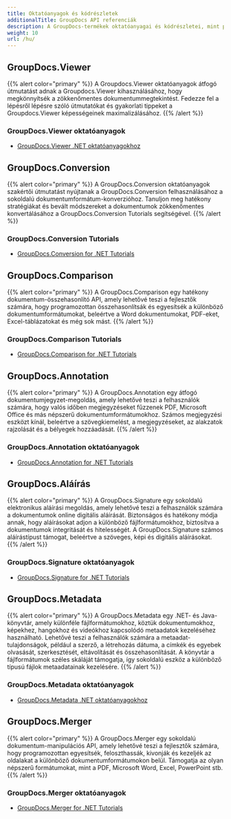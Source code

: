 ```yaml
---
title: Oktatóanyagok és kódrészletek
additionalTitle: GroupDocs API referenciák
description: A GroupDocs-termékek oktatóanyagai és kódrészletei, mint például a GroupDocs.Viewer, GroupDocs.Annotation, GroupDocs.Conversion és más termékek.
weight: 10
url: /hu/
---
```


## GroupDocs.Viewer
{{% alert color="primary" %}}
A Groupdocs.Viewer oktatóanyagok átfogó útmutatást adnak a Groupdocs.Viewer kihasználásához, hogy megkönnyítsék a zökkenőmentes dokumentummegtekintést. Fedezze fel a lépésről lépésre szóló útmutatókat és gyakorlati tippeket a Groupdocs.Viewer képességeinek maximalizálásához.
{{% /alert %}}

### GroupDocs.Viewer oktatóanyagok
- [GroupDocs.Viewer .NET oktatóanyagokhoz](../viewer/hu/net/)


## GroupDocs.Conversion
{{% alert color="primary" %}}
A GroupDocs.Conversion oktatóanyagok szakértői útmutatást nyújtanak a GroupDocs.Conversion felhasználásához a sokoldalú dokumentumformátum-konverzióhoz. Tanuljon meg hatékony stratégiákat és bevált módszereket a dokumentumok zökkenőmentes konvertálásához a GroupDocs.Conversion Tutorials segítségével.
{{% /alert %}}

### GroupDocs.Conversion Tutorials
- [GroupDocs.Conversion for .NET Tutorials](../conversion/hu/net/)


## GroupDocs.Comparison
{{% alert color="primary" %}}
A GroupDocs.Comparison egy hatékony dokumentum-összehasonlító API, amely lehetővé teszi a fejlesztők számára, hogy programozottan összehasonlítsák és egyesítsék a különböző dokumentumformátumokat, beleértve a Word dokumentumokat, PDF-eket, Excel-táblázatokat és még sok mást.
{{% /alert %}}

### GroupDocs.Comparison Tutorials
- [GroupDocs.Comparison for .NET Tutorials](../comparison/hu/net/)


## GroupDocs.Annotation
{{% alert color="primary" %}}
A GroupDocs.Annotation egy átfogó dokumentumjegyzet-megoldás, amely lehetővé teszi a felhasználók számára, hogy valós időben megjegyzéseket fűzzenek PDF, Microsoft Office és más népszerű dokumentumformátumokhoz. Számos megjegyzési eszközt kínál, beleértve a szövegkiemelést, a megjegyzéseket, az alakzatok rajzolását és a bélyegek hozzáadását.
{{% /alert %}}

### GroupDocs.Annotation oktatóanyagok
- [GroupDocs.Annotation for .NET Tutorials](../annotation/hu/net/)


## GroupDocs.Aláírás
{{% alert color="primary" %}}
A GroupDocs.Signature egy sokoldalú elektronikus aláírási megoldás, amely lehetővé teszi a felhasználók számára a dokumentumok online digitális aláírását. Biztonságos és hatékony módja annak, hogy aláírásokat adjon a különböző fájlformátumokhoz, biztosítva a dokumentumok integritását és hitelességét. A GroupDocs.Signature számos aláírástípust támogat, beleértve a szöveges, képi és digitális aláírásokat.
{{% /alert %}}

### GroupDocs.Signature oktatóanyagok
- [GroupDocs.Signature for .NET Tutorials](../signature/hu/net/)


## GroupDocs.Metadata
{{% alert color="primary" %}}
A GroupDocs.Metadata egy .NET- és Java-könyvtár, amely különféle fájlformátumokhoz, köztük dokumentumokhoz, képekhez, hangokhoz és videókhoz kapcsolódó metaadatok kezeléséhez használható. Lehetővé teszi a felhasználók számára a metaadat-tulajdonságok, például a szerző, a létrehozás dátuma, a címkék és egyebek olvasását, szerkesztését, eltávolítását és összehasonlítását. A könyvtár a fájlformátumok széles skáláját támogatja, így sokoldalú eszköz a különböző típusú fájlok metaadatainak kezelésére.
{{% /alert %}}

### GroupDocs.Metadata oktatóanyagok
- [GroupDocs.Metadata .NET oktatóanyagokhoz](../metadata/hu/net/)


## GroupDocs.Merger
{{% alert color="primary" %}}
A GroupDocs.Merger egy sokoldalú dokumentum-manipulációs API, amely lehetővé teszi a fejlesztők számára, hogy programozottan egyesítsék, feloszthassák, kivonják és kezeljék az oldalakat a különböző dokumentumformátumokon belül. Támogatja az olyan népszerű formátumokat, mint a PDF, Microsoft Word, Excel, PowerPoint stb.
{{% /alert %}}

### GroupDocs.Merger oktatóanyagok
- [GroupDocs.Merger for .NET Tutorials](../merger/hu/net/)